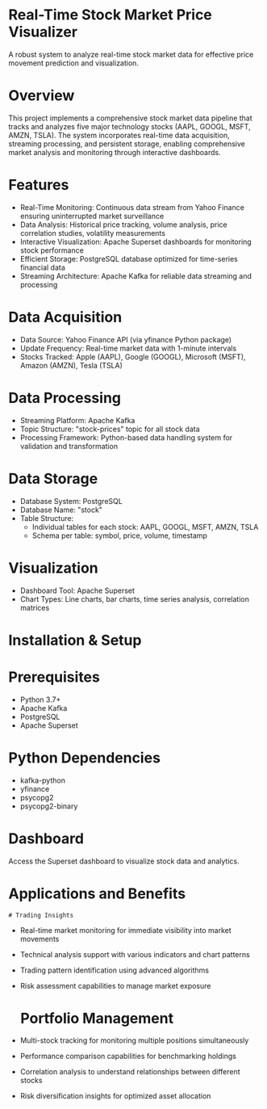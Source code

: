 # Real-Time Stock Market Price Visualizer
A robust system to analyze real-time stock market data for effective price movement prediction and visualization.

# Overview
This project implements a comprehensive stock market data pipeline that tracks and analyzes five major technology stocks (AAPL, GOOGL, MSFT, AMZN, TSLA). The system incorporates real-time data acquisition, streaming processing, and persistent storage, enabling comprehensive market analysis and monitoring through interactive dashboards.

# Features
* Real-Time Monitoring: Continuous data stream from Yahoo Finance ensuring uninterrupted market surveillance
* Data Analysis: Historical price tracking, volume analysis, price correlation studies, volatility measurements
* Interactive Visualization: Apache Superset dashboards for monitoring stock performance
* Efficient Storage: PostgreSQL database optimized for time-series financial data
* Streaming Architecture: Apache Kafka for reliable data streaming and processing

# Data Acquisition
* Data Source: Yahoo Finance API (via yfinance Python package)
* Update Frequency: Real-time market data with 1-minute intervals
* Stocks Tracked: Apple (AAPL), Google (GOOGL), Microsoft (MSFT), Amazon (AMZN), Tesla (TSLA)

# Data Processing
* Streaming Platform: Apache Kafka
* Topic Structure: "stock-prices" topic for all stock data
* Processing Framework: Python-based data handling system for validation and transformation

# Data Storage
* Database System: PostgreSQL
* Database Name: "stock"
* Table Structure:
    * Individual tables for each stock: AAPL, GOOGL, MSFT, AMZN, TSLA
    * Schema per table: symbol, price, volume, timestamp


# Visualization

* Dashboard Tool: Apache Superset
* Chart Types: Line charts, bar charts, time series analysis, correlation matrices

# Installation & Setup
 # Prerequisites

* Python 3.7+
* Apache Kafka
* PostgreSQL
* Apache Superset

# Python Dependencies
* kafka-python
* yfinance
* psycopg2
* psycopg2-binary

# Dashboard
Access the Superset dashboard to visualize stock data and analytics.

# Applications and Benefits
    # Trading Insights

* Real-time market monitoring for immediate visibility into market movements
* Technical analysis support with various indicators and chart patterns
* Trading pattern identification using advanced algorithms
* Risk assessment capabilities to manage market exposure

    # Portfolio Management

* Multi-stock tracking for monitoring multiple positions simultaneously
* Performance comparison capabilities for benchmarking holdings
* Correlation analysis to understand relationships between different stocks
* Risk diversification insights for optimized asset allocation

